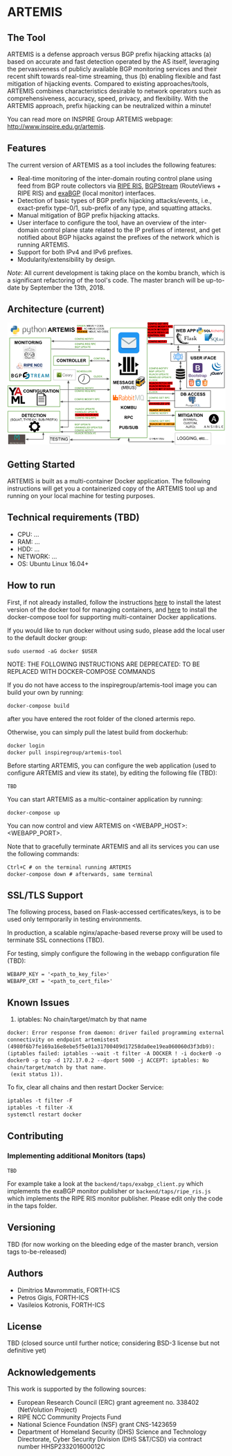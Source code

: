# ARTEMIS

## The Tool

ARTEMIS is a defense approach versus BGP prefix hijacking attacks (a) based on accurate and fast detection operated by the AS itself, leveraging the pervasiveness of publicly available BGP monitoring services and their recent shift towards real-time streaming, thus (b) enabling flexible and fast mitigation of hijacking events. Compared to existing approaches/tools, ARTEMIS combines characteristics desirable to network operators such as comprehensiveness, accuracy, speed, privacy, and flexibility. With the ARTEMIS approach, prefix hijacking can be neutralized within a minute!

You can read more on INSPIRE Group ARTEMIS webpage: http://www.inspire.edu.gr/artemis.

## Features

The current version of ARTEMIS as a tool includes the following features:

* Real-time monitoring of the inter-domain routing control plane using feed from BGP route collectors via [RIPE RIS](http://stream-dev.ris.ripe.net/demo), [BGPStream](https://bgpstream.caida.org/) (RouteViews + RIPE RIS) and [exaBGP](https://github.com/Exa-Networks/exabgp) (local monitor) interfaces.
* Detection of basic types of BGP prefix hijacking attacks/events, i.e., exact-prefix type-0/1, sub-prefix of any type, and squatting attacks.
* Manual mitigation of BGP prefix hijacking attacks.
* User interface to configure the tool, have an overview of the inter-domain control plane state related to the IP prefixes of interest, and get notified about BGP hijacks against the prefixes of the network which is running ARTEMIS.
* Support for both IPv4 and IPv6 prefixes.
* Modularity/extensibility by design.

*Note*: All current development is taking place on the kombu branch, which is a significant refactoring of the tool's code. The master branch will be up-to-date by September the 13th, 2018.

## Architecture (current)

![Architecture](docs/images/modular_artemis_arch.png)

## Getting Started

ARTEMIS is built as a multi-container Docker application. The following instructions will get you a containerized copy of the ARTEMIS tool up and running on your local machine for testing purposes.

## Technical requirements (TBD)

* CPU: ...
* RAM: ...
* HDD: ...
* NETWORK: ...
* OS: Ubuntu Linux 16.04+

## How to run

First, if not already installed, follow the instructions [here](https://docs.docker.com/install/linux/docker-ce/ubuntu/#install-docker-ce) to install the latest version of 
the docker tool for managing containers, and [here](https://docs.docker.com/compose/install/#install-compose) to install the docker-compose tool for supporting multi-container Docker applications.

If you would like to run docker without using sudo, please add the local user to the default docker group:

```
sudo usermod -aG docker $USER
```

NOTE: THE FOLLOWING INSTRUCTIONS ARE DEPRECATED: TO BE REPLACED WITH DOCKER-COMPOSE COMMANDS

If you do not have access to the inspiregroup/artemis-tool image you can build your own by running:

```
docker-compose build
```
after you have entered the root folder of the cloned artermis repo.

Otherwise, you can simply pull the latest build from dockerhub:
```
docker login
docker pull inspiregroup/artemis-tool
```

Before starting ARTEMIS, you can configure the web application (used to configure ARTEMIS and view its state), by editing the following file (TBD):
```
TBD
```

You can start ARTEMIS as a multic-container application by running:
```
docker-compose up
```

You can now control and view ARTEMIS on <WEBAPP_HOST>:<WEBAPP_PORT>.

Note that to gracefully terminate ARTEMIS and all its services you can use the following commands:

```
Ctrl+C # on the terminal running ARTEMIS
docker-compose down # afterwards, same terminal
```

## SSL/TLS Support

The following process, based on Flask-accessed certificates/keys, is to be used only termporarily in testing environments.

In production, a scalable nginx/apache-based reverse proxy will be used to terminate SSL connections (TBD).

For testing, simply configure the following in the webapp configuration file (TBD):
```
WEBAPP_KEY = '<path_to_key_file>'
WEBAPP_CRT = '<path_to_cert_file>'
```

## Known Issues

1. iptables: No chain/target/match by that name

```
docker: Error response from daemon: driver failed programming external connectivity on endpoint artemistest (4980f6b7fe169a16e8ebe5f5e01a31700409d17258da0ee19ea060060d3f3db9):  (iptables failed: iptables --wait -t filter -A DOCKER ! -i docker0 -o docker0 -p tcp -d 172.17.0.2 --dport 5000 -j ACCEPT: iptables: No chain/target/match by that name.
 (exit status 1)).
```

To fix, clear all chains and then restart Docker Service:

```
iptables -t filter -F
iptables -t filter -X
systemctl restart docker
```

## Contributing

### Implementing additional Monitors (taps)
```
TBD
```

For example take a look at the `backend/taps/exabgp_client.py` which implements the exaBGP monitor publisher or `backend/taps/ripe_ris.js` which implements the RIPE RIS monitor publisher. Please edit only the code in the taps folder.

## Versioning
TBD (for now working on the bleeding edge of the master branch, version tags to-be-released)

## Authors
* Dimitrios Mavrommatis, FORTH-ICS
* Petros Gigis, FORTH-ICS
* Vasileios Kotronis, FORTH-ICS

## License
TBD (closed source until further notice; considering BSD-3 license but not definitive yet)

## Acknowledgements
This work is supported by the following sources:
* European Research Council (ERC) grant agreement no. 338402 (NetVolution Project)
* RIPE NCC Community Projects Fund
* National Science Foundation (NSF) grant CNS-1423659
* Department of Homeland Security (DHS) Science and Technology Directorate, Cyber Security Division (DHS S&T/CSD) via contract number HHSP233201600012C
